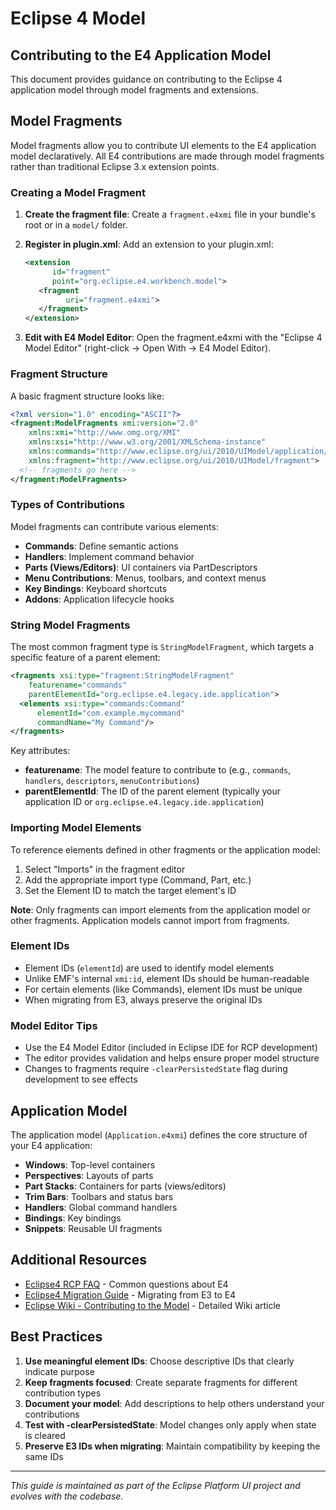 # Eclipse 4 Model

## Contributing to the E4 Application Model

This document provides guidance on contributing to the Eclipse 4 application model through model fragments and extensions.

## Model Fragments

Model fragments allow you to contribute UI elements to the E4 application model declaratively. All E4 contributions are made through model fragments rather than traditional Eclipse 3.x extension points.

### Creating a Model Fragment

1. **Create the fragment file**: Create a `fragment.e4xmi` file in your bundle's root or in a `model/` folder.

2. **Register in plugin.xml**: Add an extension to your plugin.xml:
   ```xml
   <extension
         id="fragment"
         point="org.eclipse.e4.workbench.model">
      <fragment
            uri="fragment.e4xmi">
      </fragment>
   </extension>
   ```

3. **Edit with E4 Model Editor**: Open the fragment.e4xmi with the "Eclipse 4 Model Editor" (right-click → Open With → E4 Model Editor).

### Fragment Structure

A basic fragment structure looks like:

```xml
<?xml version="1.0" encoding="ASCII"?>
<fragment:ModelFragments xmi:version="2.0" 
    xmlns:xmi="http://www.omg.org/XMI" 
    xmlns:xsi="http://www.w3.org/2001/XMLSchema-instance" 
    xmlns:commands="http://www.eclipse.org/ui/2010/UIModel/application/commands" 
    xmlns:fragment="http://www.eclipse.org/ui/2010/UIModel/fragment">
  <!-- fragments go here -->
</fragment:ModelFragments>
```

### Types of Contributions

Model fragments can contribute various elements:

- **Commands**: Define semantic actions
- **Handlers**: Implement command behavior
- **Parts (Views/Editors)**: UI containers via PartDescriptors
- **Menu Contributions**: Menus, toolbars, and context menus
- **Key Bindings**: Keyboard shortcuts
- **Addons**: Application lifecycle hooks

### String Model Fragments

The most common fragment type is `StringModelFragment`, which targets a specific feature of a parent element:

```xml
<fragments xsi:type="fragment:StringModelFragment" 
    featurename="commands" 
    parentElementId="org.eclipse.e4.legacy.ide.application">
  <elements xsi:type="commands:Command" 
      elementId="com.example.mycommand" 
      commandName="My Command"/>
</fragments>
```

Key attributes:
- **featurename**: The model feature to contribute to (e.g., `commands`, `handlers`, `descriptors`, `menuContributions`)
- **parentElementId**: The ID of the parent element (typically your application ID or `org.eclipse.e4.legacy.ide.application`)

### Importing Model Elements

To reference elements defined in other fragments or the application model:

1. Select "Imports" in the fragment editor
2. Add the appropriate import type (Command, Part, etc.)
3. Set the Element ID to match the target element's ID

**Note**: Only fragments can import elements from the application model or other fragments. Application models cannot import from fragments.

### Element IDs

- Element IDs (`elementId`) are used to identify model elements
- Unlike EMF's internal `xmi:id`, element IDs should be human-readable
- For certain elements (like Commands), element IDs must be unique
- When migrating from E3, always preserve the original IDs

### Model Editor Tips

- Use the E4 Model Editor (included in Eclipse IDE for RCP development)
- The editor provides validation and helps ensure proper model structure
- Changes to fragments require `-clearPersistedState` flag during development to see effects

## Application Model

The application model (`Application.e4xmi`) defines the core structure of your E4 application:

- **Windows**: Top-level containers
- **Perspectives**: Layouts of parts
- **Part Stacks**: Containers for parts (views/editors)
- **Trim Bars**: Toolbars and status bars
- **Handlers**: Global command handlers
- **Bindings**: Key bindings
- **Snippets**: Reusable UI fragments

## Additional Resources

- [Eclipse4 RCP FAQ](Eclipse4_RCP_FAQ.md) - Common questions about E4
- [Eclipse4 Migration Guide](Eclipse4_Migration.md) - Migrating from E3 to E4
- [Eclipse Wiki - Contributing to the Model](https://wiki.eclipse.org/Eclipse4/RCP/Modeled_UI/Contributing_to_the_Model) - Detailed Wiki article

## Best Practices

1. **Use meaningful element IDs**: Choose descriptive IDs that clearly indicate purpose
2. **Keep fragments focused**: Create separate fragments for different contribution types
3. **Document your model**: Add descriptions to help others understand your contributions
4. **Test with -clearPersistedState**: Model changes only apply when state is cleared
5. **Preserve E3 IDs when migrating**: Maintain compatibility by keeping the same IDs

---

*This guide is maintained as part of the Eclipse Platform UI project and evolves with the codebase.*
